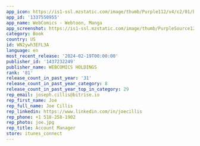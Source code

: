 ```yaml
---
app_icon: https://is1-ssl.mzstatic.com/image/thumb/Purple112/v4/c2/01/b1/c201b1cc-aaff-f064-87fb-2781d00627b5/AppIcon-0-0-1x_U007emarketing-0-7-0-0-85-220.png/1024x1024bb.png
app_id: '1337550955'
app_name: WebComics - Webtoon, Manga
app_screenshot: https://is1-ssl.mzstatic.com/image/thumb/PurpleSource122/v4/43/a5/84/43a584e4-4282-8821-066e-8a0c066170f5/1663df6a-ffe8-4429-9617-f989d48d8b8c_6.5_U82f1_U5bf8_1.png/1242x2688bb.png
category: Book
country: US
id: WN2ywh3EFL3A
language: en
most_recent_release: '2024-02-19T00:00:00'
publisher_id: '1437232249'
publisher_name: WEBCOMICS HOLDINGS
rank: '81'
release_count_in_past_year: '31'
release_count_in_past_year_category: 8
release_count_in_past_year_top_in_category: 29
rep_email: joseph.cillis@bitrise.io
rep_first_name: Joe
rep_full_name: Joe Cillis
rep_linkedin: https://www.linkedin.com/in/joecillis
rep_phone: +1 518-258-1902
rep_photo: joe.jpg
rep_title: Account Manager
store: itunes_connect
---
```

